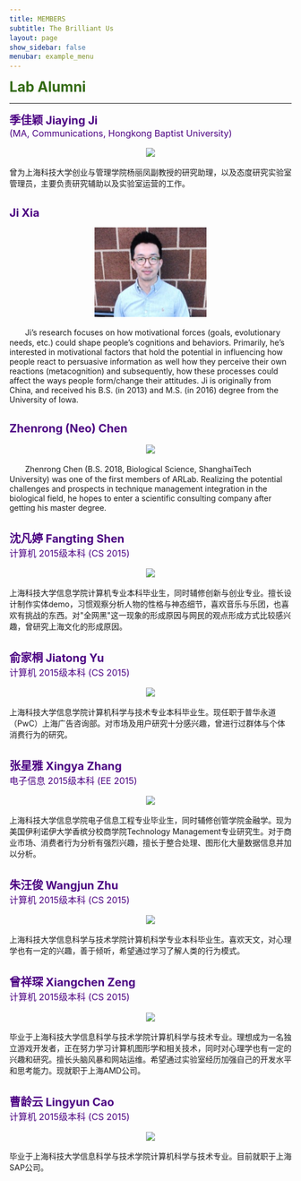 ```yaml
---
title: MEMBERS
subtitle: The Brilliant Us
layout: page
show_sidebar: false
menubar: example_menu
---
```


<b><span style="font-size: 25px !important; color: 	#326A11;">Lab Alumni</span></b>
<hr>

<b><span style="font-size: 20px !important; color: #4B0082;">季佳颖 Jiaying Ji<br></span></b>
<span style="font-size: 16px!important; color: #4B0082;">(MA, Communications, Hongkong Baptist University)</span><br>
<div align="center"><img src="https://ar-lab.cn/images-alumni/JiayingJi.jpg" width="200" align="center" /></div><br>
曾为上海科技大学创业与管理学院杨丽凤副教授的研究助理，以及态度研究实验室管理员，主要负责研究辅助以及实验室运营的工作。
<br><br>

<b><span style="font-size: 20px !important; color: #4B0082;">Ji Xia</span></b><br>
<div align="center"><img src="images_alumni/JiXia.jpg" width="200" align="center" /></div><br>
　　Ji’s research focuses on how motivational forces (goals, evolutionary needs, etc.) could shape people’s cognitions and behaviors. Primarily, he’s interested in motivational factors that hold the potential in influencing how people react to persuasive information as well how they perceive their own reactions (metacognition) and subsequently, how these processes could affect the ways people form/change their attitudes. Ji is originally from China, and received his B.S. (in 2013) and M.S. (in 2016) degree from the University of Iowa.
<br><br>

<b><span style="font-size: 20px !important; color: #4B0082;">Zhenrong (Neo) Chen</span></b><br>
<div align="center"><img src="https://ar-lab.cn/images-alumni/ZhenrongChen.jpg" width="200" align="center" /></div><br>
　　Zhenrong Chen (B.S. 2018, Biological Science, ShanghaiTech University) was one of the first members of ARLab. Realizing the potential challenges and prospects in technique management integration in the biological field, he hopes to enter a scientific consulting company after getting his master degree. 
<br><br>

<b><span style="font-size: 20px !important; color: #4B0082;">沈凡婷 Fangting Shen</span></b><br>
<span style="font-size: 16px !important; color: #4B0082;">计算机 2015级本科 (CS 2015)</span><br>
<div align="center"><img src="https://ar-lab.cn/images-alumni/FantingShen.jpg" width="200" align="center" /></div><br>
上海科技大学信息学院计算机专业本科毕业生，同时辅修创新与创业专业。擅长设计制作实体demo，习惯观察分析人物的性格与神态细节，喜欢音乐与乐团，也喜欢有挑战的东西。对"全网黑"这一现象的形成原因与网民的观点形成方式比较感兴趣，曾研究上海文化的形成原因。
<br><br>

<b><span style="font-size: 20px !important; color: #4B0082;">俞家桐 Jiatong Yu</span></b><br>
<span style="font-size: 16px !important; color: #4B0082;">计算机 2015级本科 (CS 2015)</span><br>
<div align="center"><img src="https://ar-lab.cn/images-alumni/JiatongYu.jpg" width="200" align="center" /></div><br>
上海科技大学信息学院计算机科学与技术专业本科毕业生。现任职于普华永道（PwC）上海广告咨询部。对市场及用户研究十分感兴趣，曾进行过群体与个体消费行为的研究。
<br><br>

<b><span style="font-size: 20px !important; color: #4B0082;">张星雅 Xingya Zhang</span></b><br>
<span style="font-size: 16px !important; color: #4B0082;">电子信息 2015级本科 (EE 2015)</span><br>
<div align="center"><img src="https://ar-lab.cn/images-alumni/XingyaZhang.jpg" width="200" align="center" /></div><br>
上海科技大学信息学院电子信息工程专业毕业生，同时辅修创管学院金融学。现为美国伊利诺伊大学香槟分校商学院Technology Management专业研究生。对于商业市场、消费者行为分析有强烈兴趣，擅长于整合处理、图形化大量数据信息并加以分析。
<br><br>

<b><span style="font-size: 20px !important; color: #4B0082;">朱汪俊 Wangjun Zhu</span></b><br>
<span style="font-size: 16px !important; color: #4B0082;">计算机 2015级本科 (CS 2015)</span><br>
<div align="center"><img src="https://ar-lab.cn/images-alumni/WangjunZhu.jpg" width="200" align="center" /></div><br>
上海科技大学信息科学与技术学院计算机科学专业本科毕业生。喜欢天文，对心理学也有一定的兴趣，善于倾听，希望通过学习了解人类的行为模式。
<br><br>

<b><span style="font-size: 20px !important; color: #4B0082;">曾祥琛 Xiangchen Zeng</span></b><br>
<span style="font-size: 16px !important; color: #4B0082;">计算机 2015级本科 (CS 2015)</span><br>
<div align="center"><img src="https://ar-lab.cn/images-alumni/XiangchenZeng.jpg" width="200" align="center" /></div><br>
毕业于上海科技大学信息科学与技术学院计算机科学与技术专业。理想成为一名独立游戏开发者，正在努力学习计算机图形学和相关技术，同时对心理学也有一定的兴趣和研究。擅长头脑风暴和网站运维。希望通过实验室经历加强自己的开发水平和思考能力。现就职于上海AMD公司。
<br><br>

<b><span style="font-size: 20px !important; color: #4B0082;">曹龄云 Lingyun Cao</span></b><br>
<span style="font-size: 16px !important; color: #4B0082;">计算机 2015级本科 (CS 2015)</span><br>
<div align="center"><img src="https://ar-lab.cn/images-alumni/CaolingYun.png" width="200" align="center" /></div><br>
毕业于上海科技大学信息科学与技术学院计算机科学与技术专业。目前就职于上海SAP公司。
<br><br>





